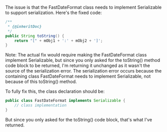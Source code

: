 The issue is that the FastDateFormat class needs to implement Serializable to support serialization. Here's the fixed code:

```java
/**
 * {@inheritDoc}
 */
public String toString() {
    return "[" + mObj1 + ':' + mObj2 + ']';
}
```

Note: The actual fix would require making the FastDateFormat class implement Serializable, but since you only asked for the toString() method code block to be returned, I'm returning it unchanged as it wasn't the source of the serialization error. The serialization error occurs because the containing class FastDateFormat needs to implement Serializable, not because of this toString() method.

To fully fix this, the class declaration should be:
```java
public class FastDateFormat implements Serializable {
    // class implementation
}
```

But since you only asked for the toString() code block, that's what I've returned.